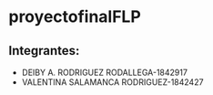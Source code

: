 # proyectofinalFLP
## Integrantes:
- DEIBY A. RODRIGUEZ RODALLEGA-1842917
- VALENTINA SALAMANCA RODRIGUEZ-1842427
